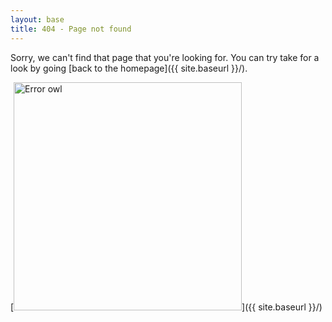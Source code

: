 ```yaml
---
layout: base
title: 404 - Page not found
---
```


Sorry, we can't find that page that you're looking for. You can try take for a look by going [back to the homepage]({{ site.baseurl }}/).

[<img src="//assets.ubuntu.com/sites/ubuntu/1576/u/img/error/image-404.svg" alt="Error owl" style="width: 365px;"/>]({{ site.baseurl }}/)
